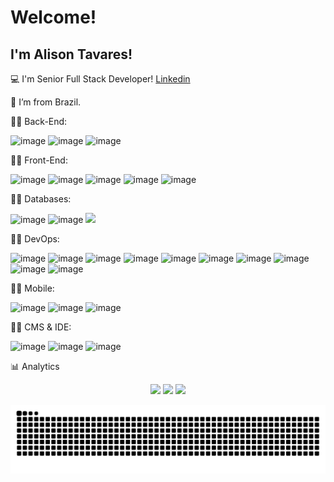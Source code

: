 # Welcome!

## I'm Alison Tavares!

:computer: I'm Senior Full Stack Developer! <a href='https://www.linkedin.com/in/alison-tavares-681226158/'>Linkedin</a>

:house_with_garden: I’m from Brazil.

👨‍💻 Back-End:

![image](https://img.shields.io/badge/PHP-777BB4?style=for-the-badge&logo=php&logoColor=white) ![image](https://img.shields.io/badge/Node.js-339933?style=for-the-badge&logo=nodedotjs&logoColor=white) ![image](https://img.shields.io/badge/Python-FFD43B?style=for-the-badge&logo=python&logoColor=darkgreen)

👨‍💻 Front-End:

![image](https://img.shields.io/badge/HTML5-E34F26?style=for-the-badge&logo=html5&logoColor=white) ![image](https://img.shields.io/badge/CSS3-1572B6?style=for-the-badge&logo=css3&logoColor=white) ![image](https://img.shields.io/badge/JavaScript-323330?style=for-the-badge&logo=javascript&logoColor=F7DF1E) ![image](https://img.shields.io/badge/Bootstrap-563D7C?style=for-the-badge&logo=bootstrap&logoColor=white) ![image](https://img.shields.io/badge/jQuery-0769AD?style=for-the-badge&logo=jquery&logoColor=white)


👨‍💻 Databases:

![image](https://img.shields.io/badge/MySQL-00000F?style=for-the-badge&logo=mysql&logoColor=white) ![image](https://img.shields.io/badge/MariaDB-003545?style=for-the-badge&logo=mariadb&logoColor=white) <img src="https://img.shields.io/badge/Microsoft_SQL_Server-CC2927?style=for-the-badge&logo=microsoft-sql-server&logoColor=white"/>


👨‍💻 DevOps:

![image](https://img.shields.io/badge/Docker-2CA5E0?style=for-the-badge&logo=docker&logoColor=white) ![image](https://img.shields.io/badge/Git-F05032?style=for-the-badge&logo=git&logoColor=white) ![image](https://img.shields.io/badge/Nginx-009639?style=for-the-badge&logo=nginx&logoColor=white) ![image](https://img.shields.io/badge/Xampp-F37623?style=for-the-badge&logo=xampp&logoColor=white) ![image](https://img.shields.io/badge/Tor_Browser-7D4698?style=for-the-badge&logo=Tor-Browser&logoColor=white) ![image](https://img.shields.io/badge/Linux-FCC624?style=for-the-badge&logo=linux&logoColor=black)  ![image](https://img.shields.io/badge/Kali_Linux-557C94?style=for-the-badge&logo=kali-linux&logoColor=white) ![image](https://img.shields.io/badge/Ubuntu-E95420?style=for-the-badge&logo=ubuntu&logoColor=white) ![image](https://img.shields.io/badge/Debian-A81D33?style=for-the-badge&logo=debian&logoColor=white) ![image](https://img.shields.io/badge/Red%20Hat-EE0000?style=for-the-badge&logo=redhat&logoColor=white)


👨‍💻 Mobile:

![image](https://img.shields.io/badge/React_Native-20232A?style=for-the-badge&logo=react&logoColor=61DAFB) ![image](https://img.shields.io/badge/Expo-1B1F23?style=for-the-badge&logo=expo&logoColor=white) ![image](https://img.shields.io/badge/Android-3DDC84?style=for-the-badge&logo=android&logoColor=white)


👨‍💻 CMS & IDE:

![image](https://img.shields.io/badge/Wordpress-21759B?style=for-the-badge&logo=wordpress&logoColor=white)  ![image](https://img.shields.io/badge/Drupal-0678BE?style=for-the-badge&logo=drupal&logoColor=white) ![image](https://img.shields.io/badge/Visual_Studio_Code-0078D4?style=for-the-badge&logo=visual%20studio%20code&logoColor=white) 


📊 Analytics 
<div>
    <center>
        <a>
          <img height="180em" src="https://github-readme-streak-stats.herokuapp.com?user=alisonbjjk&theme=dracula&date_format=M%20j%5B%2C%20Y%5D"/>
          <img height="180em" src="https://github-readme-stats.vercel.app/api?username=alisonbjjk&show_icons=true&theme=dracula&include_all_commits=true&count_private=true"/>
          <img height="180em" src="https://github-readme-stats.vercel.app/api/top-langs/?username=alisonbjjk&layout=compact&langs_count=7&theme=dracula"/>
        </a>
    </center>
 </div>

![image](https://github.com/hyuko21/hyuko21/blob/output/github-snake-dark.svg)
